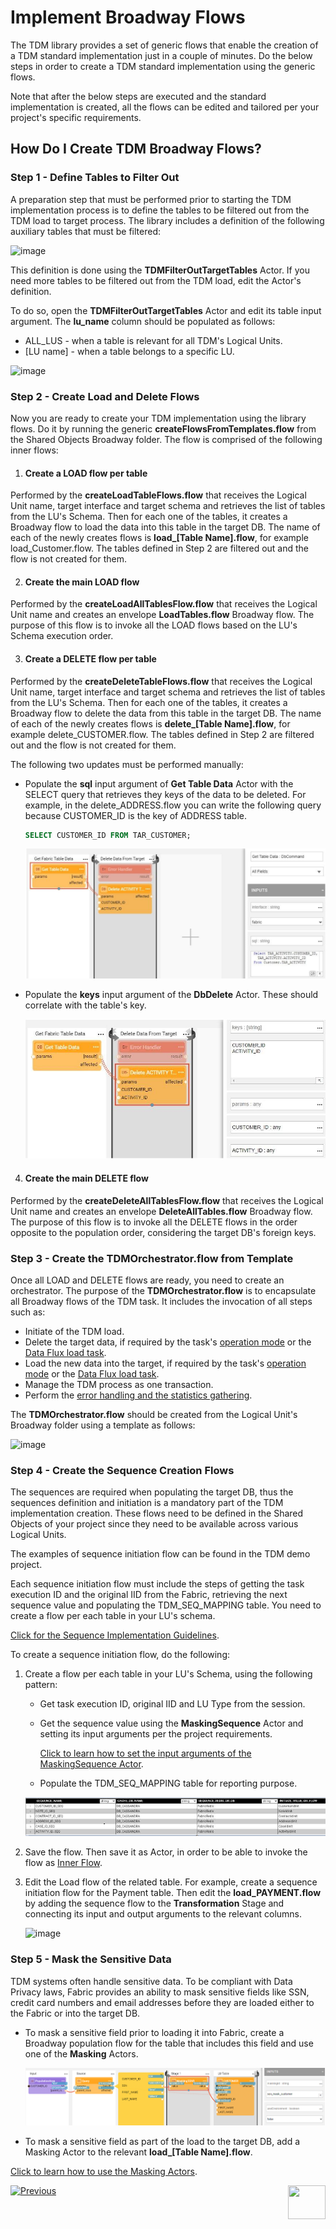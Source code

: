 # Implement Broadway Flows

The TDM library provides a set of generic flows that enable the creation of a TDM standard implementation just in a couple of minutes.  Do the below steps in order to create a TDM standard implementation using the generic flows.

Note that after the below steps are executed and the standard implementation is created, all the flows can be edited and tailored per your project's specific requirements.

## How Do I Create TDM Broadway Flows?

### Step 1 - Define Tables to Filter Out

A preparation step that must be performed prior to starting the TDM implementation process is to define the tables to be filtered out from the TDM load to target process. The library includes a definition of the following auxiliary tables that must be filtered:

![image](images/11_tdm_impl_actor_1.PNG)

This definition is done using the **TDMFilterOutTargetTables** Actor. If you need more tables to be filtered out from the TDM load, edit the Actor's definition. 

To do so, open the **TDMFilterOutTargetTables** Actor and edit its table input argument. The **lu_name** column should be populated as follows:

* ALL_LUS - when a table is relevant for all TDM's Logical Units.
* [LU name] - when a table belongs to a specific LU.

![image](images/11_tdm_impl_actor_2.PNG)



### Step 2 - Create Load and Delete Flows

Now you are ready to create your TDM implementation using the library flows. Do it by running the generic **createFlowsFromTemplates.flow** from the Shared Objects Broadway folder. The flow is comprised of the following inner flows:

1. #### Create a LOAD flow per table

Performed by the **createLoadTableFlows.flow** that receives the Logical Unit name, target interface and target schema and retrieves the list of tables from the LU's Schema. Then for each one of the tables, it creates a Broadway flow to load the data into this table in the target DB. The name of each of the newly creates flows is **load_[Table Name].flow**, for example load_Customer.flow. The tables defined in Step 2 are filtered out and the flow is not created for them. 

2. #### Create the main LOAD flow

Performed by the **createLoadAllTablesFlow.flow** that receives the Logical Unit name and creates an envelope **LoadTables.flow** Broadway flow. The purpose of this flow is to invoke all the LOAD flows based on the LU's Schema execution order.

3. #### Create a DELETE flow per table

Performed by the **createDeleteTableFlows.flow** that receives the Logical Unit name, target interface and target schema and retrieves the list of tables from the LU's Schema. Then for each one of the tables, it creates a Broadway flow to delete the data from this table in the target DB. The name of each of the newly creates flows is **delete_[Table Name].flow**, for example delete_CUSTOMER.flow. The tables defined in Step 2 are filtered out and the flow is not created for them. 

The following two updates must be performed manually:

* Populate the **sql** input argument of **Get Table Data** Actor with the SELECT query that retrieves they keys of the data to be deleted. For example, in the delete_ADDRESS.flow you can write the following query because CUSTOMER_ID is the key of ADDRESS table.

  ~~~sql
  SELECT CUSTOMER_ID FROM TAR_CUSTOMER;
  ~~~

  ![images](images/11_tdm_impl_delete1.PNG)

* Populate the **keys** input argument of the **DbDelete** Actor. These should correlate with the table's key.

  ![images](images/11_tdm_impl_delete2.PNG)



4. #### Create the main DELETE flow

Performed by the **createDeleteAllTablesFlow.flow** that receives the Logical Unit name and creates an envelope **DeleteAllTables.flow** Broadway flow. The purpose of this flow is to invoke all the DELETE flows in the order opposite to the population order, considering the target DB's foreign keys. 


### Step 3 - Create the TDMOrchestrator.flow from Template

Once all LOAD and DELETE flows are ready, you need to create an orchestrator. The purpose of the **TDMOrchestrator.flow** is to encapsulate all Broadway flows of the TDM task. It includes the invocation of all steps such as:

* Initiate of the TDM load.
* Delete the target data, if required by the task's [operation mode](/articles/TDM/tdm_gui/19_load_task_request_parameters_regular_mode.md#operation-mode) or the [Data Flux load task](/articles/TDM/tdm_gui/20_load_task_dataflux_mode.md[).
* Load the new data into the target, if required by the task's [operation mode](/articles/TDM/tdm_gui/19_load_task_request_parameters_regular_mode.md#operation-mode) or the [Data Flux load task](/articles/TDM/tdm_gui/20_load_task_dataflux_mode.md). 
* Manage the TDM process as one transaction.
* Perform the [error handling and the statistics gathering](12_tdm_error_handling_and_statistics.md). 

The **TDMOrchestrator.flow** should be created from the Logical Unit's Broadway folder using a template as follows:

![image](images/11_tdm_impl_02.PNG)

### Step 4 - Create the Sequence Creation Flows

The sequences are required when populating the target DB, thus the sequences definition and initiation is a mandatory part of the TDM implementation creation. These flows need to be defined in the Shared Objects of your project since they need to be available across various Logical Units. 

The examples of sequence initiation flow can be found in the TDM demo project. 

Each sequence initiation flow must include the steps of getting the task execution ID and the original IID from the Fabric, retrieving the next sequence value and populating the TDM_SEQ_MAPPING table. You need to create a flow per each table in your LU's schema. 

[Click for the Sequence Implementation Guidelines](/articles/19_Broadway/actors/08_sequence_implementation_guide.md). 

To create a sequence initiation flow, do the following:

1. Create a flow per each table in your LU's Schema, using the following pattern:

   * Get task execution ID, original IID and LU Type from the session.

   * Get the sequence value using the **MaskingSequence** Actor and setting its input arguments per the project requirements.

     [Click to learn how to set the input arguments of the MaskingSequence Actor](/articles/19_Broadway/actors/07_masking_and_sequence_actors.md#how-do-i-set-masking-input-arguments).

   * Populate the TDM_SEQ_MAPPING table for reporting purpose.

   ![image](images/11_tdm_impl_03.PNG)

2. Save the flow. Then save it as Actor, in order to be able to invoke the flow as [Inner Flow](/articles/19_Broadway/22_broadway_flow_inner_flows.md#save-as-actor).

3. Edit the Load flow of the related table. For example, create a sequence initiation flow for the Payment table. Then edit the **load_PAYMENT.flow** by adding the sequence flow to the **Transformation** Stage and connecting its input and output arguments to the relevant columns.

   ![image](images/11_tdm_impl_04.PNG)



### Step 5 - Mask the Sensitive Data

TDM systems often handle sensitive data. To be compliant with Data Privacy laws, Fabric provides an ability to mask sensitive fields like SSN, credit card numbers and email addresses before they are loaded either to the Fabric or into the target DB.

* To mask a sensitive field prior to loading it into Fabric, create a Broadway population flow for the table that includes this field and use one of the **Masking** Actors. 

  ![image](images/11_tdm_impl_05.PNG)

* To mask a sensitive field as part of the load to the target DB, add a Masking Actor to the relevant **load_[Table Name].flow**. 

[Click to learn how to use the Masking Actors](/articles/19_Broadway/actors/07_masking_and_sequence_actors.md#).



[![Previous](/articles/images/Previous.png)](10_tdm_generic_broadway_flows.md)[<img align="right" width="60" height="54" src="/articles/images/Next.png">](12_tdm_error_handling_and_statistics.md)



